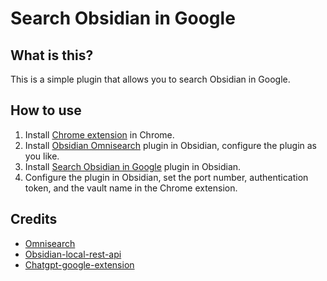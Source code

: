 # Search Obsidian in Google

## What is this?
This is a simple plugin that allows you to search Obsidian in Google.

## How to use
1. Install [Chrome extension](https://chrome.google.com/webstore/detail/search-obsidian-in-google/dkefnggaipjamcbnjdlapgilhlaikbme) in Chrome.
2. Install [Obsidian Omnisearch](https://github.com/scambier/obsidian-omnisearch) plugin in Obsidian, configure the plugin as you like.
3. Install [Search Obsidian in Google](https://github.com/qazxcdswe123/search-obsidian-in-google) plugin in Obsidian.
4. Configure the plugin in Obsidian, set the port number, authentication token, and the vault name in the Chrome extension.

## Credits
- [Omnisearch](https://github.com/scambier/obsidian-omnisearch)
- [Obsidian-local-rest-api](https://github.com/coddingtonbear/obsidian-local-rest-api/)
- [Chatgpt-google-extension](https://github.com/wong2/chatgpt-google-extension)